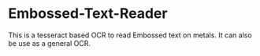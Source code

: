 # Embossed-Text-Reader
This is a tesseract based OCR to read Embossed text on metals. It can also be use as a general OCR.
